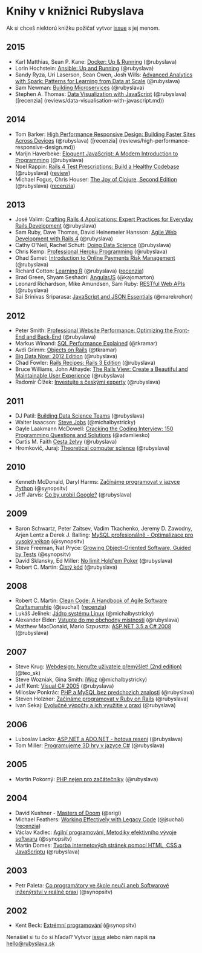 Knihy v knižnici Rubyslava
==========================

Ak si chceš niektorú knižku požičať vytvor [issue](https://github.com/rubyslava/bookshelf/issues) s jej menom.

2015
----
- Karl Matthias, Sean P. Kane: [Docker: Up & Running](http://www.amazon.com/Docker-Up-Running-Karl-Matthias/dp/1491917571) (@rubyslava)
-  Lorin Hochstein: [Ansible: Up and Running](http://www.amazon.com/Ansible-Up-Running-Lorin-Hochstein/dp/1491915323) (@rubyslava)
- Sandy Ryza, Uri Laserson, Sean Owen, Josh Wills: [Advanced Analytics with Spark: Patterns for Learning from Data at Scale](http://www.amazon.com/Advanced-Analytics-Spark-Patterns-Learning/dp/1491912766/) (@rubyslava)
- Sam Newman: [Building Microservices](http://www.amazon.com/Building-Microservices-Sam-Newman/dp/1491950358) (@rubyslava)
- Stephen A. Thomas: [Data Visualization with JavaScript](http://www.amazon.com/Data-Visualization-JavaScript-Stephen-Thomas/dp/1593276052/) (@rubyslava) ([recenzia] (reviews/data-visualisation-with-javascript.md))

2014
----
- Tom Barker: [High Performance Responsive Design: Building Faster Sites Across Devices](http://www.amazon.com/High-Performance-Responsive-Design-Building/dp/1491949988) (@rubyslava) ([recenzia] (reviews/high-performance-responsive-design.md))
- Marijn Haverbeke: [Eloquent JavaScript: A Modern Introduction to Programming](http://www.amazon.com/Eloquent-JavaScript-Modern-Introduction-Programming/dp/1593275846) (@rubyslava)
- Noel Rappin: [Rails 4 Test Prescriptions: Build a Healthy Codebase](https://pragprog.com/book/nrtest2/rails-4-test-prescriptions) (@rubyslava) ([review](reviews/rails-4-test-prescriptions.md))
- Michael Fogus, Chris Houser: [The Joy of Clojure, Second Edition](http://www.manning.com/fogus2/) (@rubyslava) ([recenzia](reviews/the-joy-of-clojure.md))

2013
----
- José Valim: [Crafting Rails 4 Applications: Expert Practices for Everyday Rails Development](http://www.amazon.com/Crafting-Rails-Applications-Practices-Development/dp/1937785556?tag=rubyslava0f-20) (@rubyslava)
- Sam Ruby, Dave Thomas, David Heinemeier Hansson: [Agile Web Development with Rails 4](http://www.amazon.com/Agile-Development-Rails-Facets-Ruby/dp/1937785564?tag=rubyslava0f-20) (@rubyslava)
- Cathy O'Neil, Rachel Schutt: [Doing Data Science](http://www.amazon.com/Doing-Data-Science-Straight-Frontline-ebook/dp/B00FRSNHDC?tag=rubyslava0f-20) (@rubyslava)
- Chris Kemp: [Professional Heroku Programming](http://www.amazon.com/Professional-Heroku-Programming-Wrox-Programmer/dp/1118508998?tag=rubyslava0f-20) (@rubyslava)
- Ohad Samet: [Introduction to Online Payments Risk Management](http://www.amazon.com/Introduction-Online-Payments-Management-ebook/dp/B00D9AR4MK/?tag=rubyslava0f-20) (@rubyslava)
- Richard Cotton: [Learning R](http://www.amazon.com/Learning-R-Richard-Cotton/dp/1449357105?tag=rubyslava0f-20) (@rubyslava) ([recenzia](reviews/learning-r.md))
- Brad Green, Shyam Seshadri: [AngularJS](http://www.amazon.com/AngularJS-Brad-Green/dp/1449344852?tag=rubyslava0f-20) (@kajomarton)
- Leonard Richardson, Mike Amundsen, Sam Ruby: [RESTful Web APIs](http://www.amazon.com/RESTful-Web-APIs-Leonard-Richardson/dp/1449358063?tag=rubyslava0f-20) (@rubyslava)
- Sai Srinivas Sriparasa: [JavaScript and JSON Essentials](http://www.packtpub.com/javascript-and-json-essentials/book) (@marekrohon)


2012
----
- Peter Smith: [Professional Website Performance: Optimizing the Front-End and Back-End](http://www.amazon.com/Professional-Website-Performance-Optimizing-Front-End/dp/1118487524?tag=rubyslava0f-20) (@rubyslava)
- Markus Winand: [SQL Performance Explained](http://www.amazon.com/SQL-Performance-Explained-Markus-Winand/dp/3950307826?tag=rubyslava0f-20) (@tkramar)
- Avdi Grimm: [Objects on Rails](http://objectsonrails.com/) (@tkramar)
- [Big Data Now: 2012 Edition](http://www.amazon.com/Big-Data-Now-Edition-ebook/dp/B0097E4EBQ/?tag=rubyslava0f-20) (@rubyslava)
- Chad Fowler: [Rails Recipes: Rails 3 Edition](http://www.amazon.com/Rails-Recipes-3-Chad-Fowler/dp/1934356778/?tag=rubyslava0f-20) (@rubyslava)
- Bruce Williams, John Athayde: [The Rails View: Create a Beautiful and Maintainable User Experience](http://www.amazon.com/Rails-View-Beautiful-Maintainable-Experience/dp/1934356875/?tag=rubyslava0f-20) (@rubyslava)
- Radomír Čížek: [Investujte s českými experty](http://www.martinus.sk/?uItem=128070) (@rubyslava)

2011
----
- DJ Patil: [Building Data Science Teams](http://www.amazon.com/Building-Data-Science-Teams-ebook/dp/B005O4U3ZE?tag=rubyslava0f-20) (@rubyslava)
- Walter Isaacson: [Steve Jobs](http://www.martinus.sk/?uItem=111218) (@michalbystricky)
- Gayle Laakmann McDowell: [Cracking the Coding Interview: 150 Programming Questions and Solutions](http://www.amazon.com/Cracking-Coding-Interview-Programming-Questions/dp/098478280X) (@adamliesko)
- Curtis M. Faith [Cesta želvy](http://www.martinus.sk/?uItem=103984) (@rubyslava)
- Hromkovič, Juraj: [Theoretical computer science](http://www.springer.com/us/book/9783540140153) (@rubyslava)

2010
----
- Kenneth McDonald, Daryl Harms: [Začínáme programovat v jazyce Python](http://knihy.cpress.cz/zaciname-programovat-v-jazyce-python-d2.html) (@synopsitv)
- Jeff Jarvis: [Čo by urobil Google?](http://www.martinus.sk/?uItem=96871) (@rubyslava)

2009
----
- Baron Schwartz, Peter Zaitsev, Vadim Tkachenko, Jeremy D. Zawodny, Arjen Lentz a Derek J. Balling: [MySQL profesionálně - Optimalizace pro vysoký výkon](http://www.zonerpress.cz/mysql-profesionalne-optimalizace-pro-vysoky-vykon) (@synopsitv)
- Steve Freeman, Nat Pryce: [Growing Object-Oriented Software, Guided by Tests](http://www.amazon.com/Growing-Object-Oriented-Software-Guided-Tests/dp/0321503627?tag=rubyslava0f-20) (@synopsitv)
- David Sklansky, Ed Miller: [No limit Hold'em Poker](http://www.martinus.sk/?uItem=72142) (@rubyslava)
- Robert C. Martin: [Čistý kód](http://www.martinus.sk/?uItem=73286) (@rubyslava)

2008
----
- Robert C. Martin: [Clean Code: A Handbook of Agile Software Craftsmanship](http://www.amazon.com/Clean-Code-Handbook-Software-Craftsmanship/dp/0132350882?tag=rubyslava0f-20) (@jsuchal) ([recenzia](reviews/clean-code.md))
- Lukáš Jelínek: [Jádro systému Linux](http://knihy.cpress.cz/jadro-systemu-linux.html) (@michalbystricky)
- Alexander Elder: [Vstupte do me obchodny mistnosti](http://www.martinus.sk/?uItem=46340) (@rubyslava)
- Matthew MacDonald, Mario Szpuszta: [ASP.NET 3.5 a C# 2008](http://www.martinus.sk/?uItem=55917) (@rubyslava)

2007
----
- Steve Krug: [Webdesign: Nenuťte uživatele přemýšlet! (2nd edition)](http://www.martinus.sk/?uItem=31983) (@teo_sk)
- Steve Wozniak, Gina Smith: [iWoz](http://www.martinus.sk/?uItem=43968) (@michalbystricky)
- Jeff Kent: [Visual C# 2005](http://www.martinus.sk/?uItem=37029) (@rubyslava)
- Miloslav Ponkrác: [PHP a MySQL bez predchozich znalosti](http://www.martinus.sk/?uItem=41559) (@rubyslava)
- Steven Holzner: [Začínáme programovat v Ruby on Rails](http://www.martinus.sk/?uItem=37035) (@rubyslava)
- Ivan Sekaj: [Evolučné výpočty a ich využitie v praxi](http://www.martinus.sk/?uItem=22653) (@rubyslava)

2006
----
- Luboslav Lacko: [ASP.NET a ADO.NET - hotova reseni](http://www.martinus.sk/?uItem=29518) (@rubyslava)
- Tom Miller: [Programujeme 3D hry v jazyce C#](http://www.martinus.sk/?uItem=38471) (@rubyslava)

2005
----
- Martin Pokorný: [PHP nejen pro začátečníky](http://www.martinus.sk/?uItem=20971) (@rubyslava) 

2004
----
- David Kushner - [Masters of Doom](http://www.amazon.com/Masters-Doom-Created-Transformed-Culture/dp/0812972155) (@srigi)
- Michael Feathers: [Working Effectively with Legacy Code](http://www.amazon.com/Working-Effectively-Legacy-Michael-Feathers/dp/0131177052?tag=rubyslava0f-20) (@jsuchal) ([recenzia](reviews/working-effectively-with-legacy-code.md))
- Václav Kadlec: [Agilní programování, Metodiky efektivního vývoje softwaru](http://knihy.cpress.cz/agilni-programovani.html) (@synopsitv)
- Martin Domes: [Tvorba internetových stránek pomocí HTML, CSS a JavaScriptu](http://www.martinus.sk/?uItem=20972) (@rubyslava)

2003
----
- Petr Paleta: [Co programátory ve škole neučí aneb Softwarové inženýrství v reálné praxi](http://knihy.cpress.cz/co-programatory-ve-skole-neuci.html) (@synopsitv)

2002
----
- Kent Beck: [Extrémní programování](http://www.martinus.sk/?uItem=11115) (@synopsitv)


Nenašiel si tu čo si hľadal? Vytvor [issue](https://github.com/rubyslava/bookshelf/issues) alebo nám napíš na hello@rubyslava.sk
